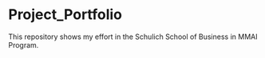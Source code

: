 # Project_Portfolio
This repository shows my effort in the Schulich School of Business in MMAI Program. 
